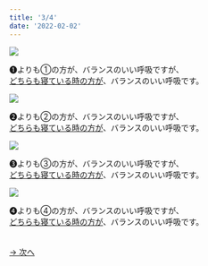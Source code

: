 ```yaml
---
title: '3/4'
date: '2022-02-02'
---
```

![](/images/a_01_.jpg)

➊よりも①の方が、バランスのいい呼吸ですが、   
[どちらも寝ている時の方が]()、バランスのいい呼吸です。

![](/images/a_02_.jpg)

➋よりも②の方が、バランスのいい呼吸ですが、   
[どちらも寝ている時の方が]()、バランスのいい呼吸です。

![](/images/a_03_.jpg)

➌よりも③の方が、バランスのいい呼吸ですが、   
[どちらも寝ている時の方が]()、バランスのいい呼吸です。

![](/images/a_04_.jpg)

➍よりも④の方が、バランスのいい呼吸ですが、   
[どちらも寝ている時の方が]()、バランスのいい呼吸です。

　  
[ → 次へ ](/posts/02-4)
